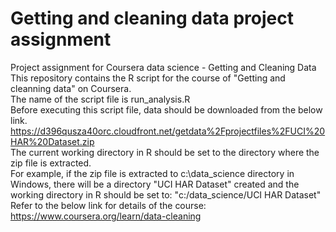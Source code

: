 # Getting and cleaning data project assignment
Project assignment for Coursera data science - Getting and Cleaning Data
This repository contains the R script for the course of "Getting and cleanning data" on Coursera.
<br>
The name of the script file is run_analysis.R
<br>
Before executing this script file, data should be downloaded from the below link.
https://d396qusza40orc.cloudfront.net/getdata%2Fprojectfiles%2FUCI%20HAR%20Dataset.zip
<br>
The current working directory in R should be set to the directory where the zip file is extracted.
<br>
For example, if the zip file is extracted to c:\data_science directory in Windows, there will be a directory "UCI HAR Dataset" created and the working directory in R should be set to: "c:/data_science/UCI HAR Dataset"
<br>
Refer to the below link for details of the course:
<br>
https://www.coursera.org/learn/data-cleaning
